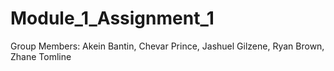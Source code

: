 # Module_1_Assignment_1
Group Members:
Akein Bantin,
Chevar Prince,
Jashuel Gilzene,
Ryan Brown,
Zhane Tomline 
